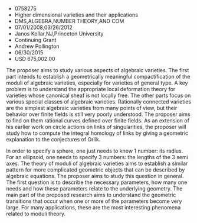 
* 0758275
* Higher dimensional varieties and their applications
* DMS,ALGEBRA,NUMBER THEORY,AND COM
* 07/01/2008,03/26/2012
* Janos Kollar,NJ,Princeton University
* Continuing Grant
* Andrew Pollington
* 06/30/2015
* USD 675,002.00

The proposer aims to study various aspects of algebraic varieties. The first
part intends to establish a geometrically meaningful compactification of the
moduli of algebraic varieties, especially for varieties of general type. A key
problem is to understand the appropriate local deformation theory for varieties
whose canonical sheaf is not locally free. The other parts focus on various
special classes of algebraic varieties. Rationally connected varieties are the
simplest algebraic varieties from many points of view, but their behavior over
finite fields is still very poorly understood. The proposer aims to find on them
rational curves defined over finite fields. As an extension of his earlier work
on circle actions on links of singularities, the proposer will study how to
compute the integral homology of links by giving a geometric explanation to the
conjectures of Orlik.

In order to specify a sphere, one just needs to know 1 number: its radius. For
an ellipsoid, one needs to specify 3 numbers: the lengths of the 3 semi axes.
The theory of moduli of algebraic varieties aims to establish a similar pattern
for more complicated geometric objects that can be described by algebraic
equations. The proposer aims to study this question in general. The first
question is to describe the necessary parameters, how many one needs and how
these parameters relate to the underlying geometry. The main part of the
proposed research aims to understand the geometric transitions that occur when
one or more of the parameters become very large. For many applications, these
are the most interesting phenomena related to moduli theory.
